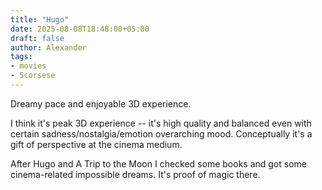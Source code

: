 ```yaml
---
title: "Hugo"
date: 2025-08-08T18:48:00+05:00
draft: false
author: Alexander
tags:
- movies
- Scorsese
---
```


Dreamy pace and enjoyable 3D experience.

I think it's peak 3D experience -- it's high quality and balanced even with certain sadness/nostalgia/emotion overarching mood.
Conceptually it's a gift of perspective at the cinema medium.

After Hugo and A Trip to the Moon I checked some books and got some cinema-related impossible dreams.
It's proof of magic there.
